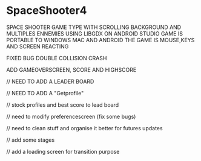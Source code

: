 # SpaceShooter4

SPACE SHOOTER GAME TYPE WITH SCROLLING BACKGROUND AND MULTIPLES ENNEMIES USING LIBGDX ON ANDROID STUDIO
GAME IS PORTABLE TO WINDOWS MAC AND ANDROID
THE GAME IS MOUSE,KEYS AND SCREEN REACTING


FIXED BUG DOUBLE COLLISION CRASH

ADD GAMEOVERSCREEN, SCORE AND HIGHSCORE

// NEED TO ADD A LEADER BOARD

// NEED TO ADD A "Getprofile"

// stock profiles and best score to lead board

// need to modify preferencescreen (fix some bugs)

// need to clean stuff and organise it better for futures updates

// add some stages

// add a loading screen for transition purpose

